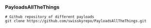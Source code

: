 ### PayloadsAllTheThings
```
# Github repository of different payloads
git clone https://github.com/swisskyrepo/PayloadsAllTheThings.git
```
